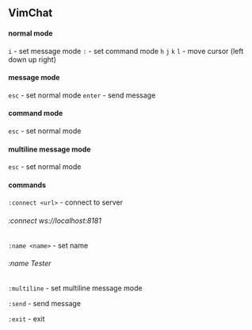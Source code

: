 ## VimChat

#### normal mode
`i` - set message mode
`:` - set command mode
`h` `j` `k` `l` - move cursor (left down up right)

#### message mode
`esc` - set normal mode
`enter` - send message

#### command mode
`esc` - set normal mode

#### multiline message mode
`esc` - set normal mode

#### commands
`:connect <url>` - connect to server
###### :connect ws://localhost:8181

`:name <name>` - set name
###### :name Tester

`:multiline` - set multiline message mode

`:send` - send message

`:exit` - exit
